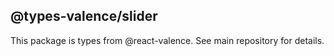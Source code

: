 ## @types-valence/slider

This package is types from @react-valence. See main repository for details.
